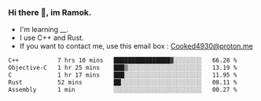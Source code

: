 ### Hi there 👋, im Ramok.

- I'm learning __.
- I use C++ and Rust.
- If you want to contact me, use this email box : Cooked4930@proton.me

<!--START_SECTION:waka-->

```txt
C++           7 hrs 10 mins   ████████████████▓░░░░░░░░   66.28 %
Objective-C   1 hr 25 mins    ███▒░░░░░░░░░░░░░░░░░░░░░   13.19 %
C             1 hr 17 mins    ███░░░░░░░░░░░░░░░░░░░░░░   11.95 %
Rust          52 mins         ██░░░░░░░░░░░░░░░░░░░░░░░   08.11 %
Assembly      1 min           ░░░░░░░░░░░░░░░░░░░░░░░░░   00.27 %
```

<!--END_SECTION:waka-->
